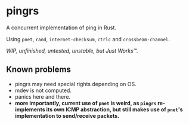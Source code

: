 # pingrs
A concurrent implementation of ping in Rust. 

Using `pnet`, `rand`, `internet-checksum`, `ctrlc` and `crossbeam-channel`.

*WIP, unfinished, untested, unstable, but Just Works™.*

## Known problems
* pingrs may need special rights depending on OS.
* mdev is not computed.
* panics here and there.
* **more importantly, current use of `pnet` is weird, as `pingrs` re-implements its own ICMP abstraction, but still makes use of `pnet`'s implementation to send/receive packets.**
